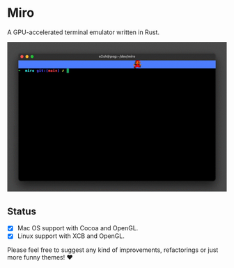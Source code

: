 # Miro

A GPU-accelerated terminal emulator written in Rust.

![miro](resources/miro.gif)

## Status

- [x] Mac OS support with Cocoa and OpenGL.
- [x] Linux support with XCB and OpenGL.

Please feel free to suggest any kind of improvements, refactorings or just more funny themes! ❤️

